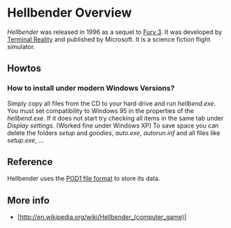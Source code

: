 # Hellbender Overview


*Hellbender* was released in 1996 as a sequel to [Fury 3](Fury3.md). It was developed by [Terminal Reality](TerminalReality.md) and published by Microsoft. It is a science fiction flight simulator.

## Howtos

### How to install under modern Windows Versions?

Simply copy all files from the CD to your hard drive and run _hellbend.exe_. You must set compatibility to Windows 95 in the properties of the _hellbend.exe_. If it does not start try checking all items in the same tab under _Display settings_. (Worked fine under Windows XP) To save space you can delete the folders _setup_ and _goodies_, _auto.exe_, _autorun.inf_ and all files like _setup.exe_, ...

## Reference

Hellbender uses the [POD1 file format](Pod1FormatReference.md) to store its data.

## More info

 * [http://en.wikipedia.org/wiki/Hellbender_(computer_game)]